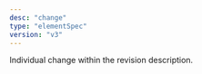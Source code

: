 ```yaml
---
desc: "change"
type: "elementSpec"
version: "v3"
---
```


Individual change within the revision description.